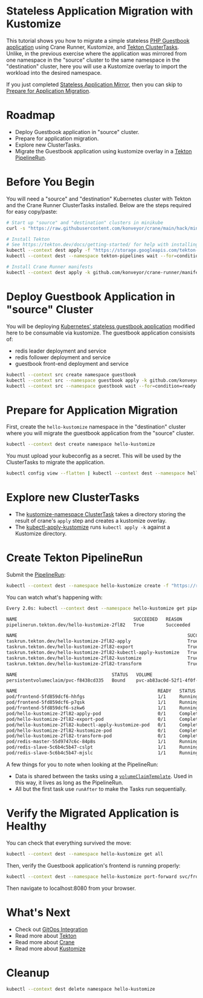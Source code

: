 Stateless Application Migration with Kustomize
==============================================

This tutorial shows you how to migrate a simple stateless
[PHP Guestbook application](https://kubernetes.io/docs/tutorials/stateless-application/guestbook/)
using Crane Runner, Kustomize, and
[Tekton ClusterTasks](https://tekton.dev/docs/pipelines/tasks/#task-vs-clustertask).
Unlike, in the previous exercise where the application was mirrored from one
namespace in the "source" cluster to the same namespace in the "destination"
cluster, here you will use a Kustomize overlay to import the workload into
the desired namespace.

If you just completed [Stateless Application Mirror](../stateless-app-mirror/),
then you can skip to
[Prepare for Application Migration](#prepare-for-application-migration).

# Roadmap

* Deploy Guestbook application in "source" cluster.
* Prepare for application migration.
* Explore new ClusterTasks.
* Migrate the Guestbook application using kustomize overlay in a
    [Tekton PipelineRun](https://tekton.dev/docs/pipelines/pipelineruns/).

# Before You Begin

You will need a "source" and "destination" Kubernetes cluster with Tekton and
the Crane Runner ClusterTasks installed. Below are the steps required for easy
copy/paste:

```bash
# Start up "source" and "destination" clusters in minikube
curl -s "https://raw.githubusercontent.com/konveyor/crane/main/hack/minikube-clusters-start.sh" | bash

# Install Tekton
# See https://tekton.dev/docs/getting-started/ for help with installing Tekton
kubectl --context dest apply -f "https://storage.googleapis.com/tekton-releases/pipeline/latest/release.yaml"
kubectl --context dest --namespace tekton-pipelines wait --for=condition=ready pod --selector=app.kubernetes.io/component=controller --timeout=180s

# Install Crane Runner manifests
kubectl --context dest apply -k github.com/konveyor/crane-runner/manifests
```

# Deploy Guestbook Application in "source" Cluster

You will be deploying
[Kubernetes' stateless guestbook application](https://kubernetes.io/docs/tutorials/stateless-application/guestbook/)
modified here to be consumable via kustomize.
The guestbook application consisists of:

* redis leader deployment and service
* redis follower deployment and service
* guestbook front-end deployment and service


```bash
kubectl --context src create namespace guestbook
kubectl --context src --namespace guestbook apply -k github.com/konveyor/crane-runner/examples/resources/guestbook
kubectl --context src --namespace guestbook wait --for=condition=ready pod --selector=app=guestbook --timeout=180s
```

# Prepare for Application Migration

First, create the `hello-kustomize` namespace in the "destination" cluster
where you will migrate the guestbook application from the "source" cluster.

```bash
kubectl --context dest create namespace hello-kustomize
```

You must upload your kubeconfig as a secret. This will be used by the
ClusterTasks to migrate the application.

```bash
kubectl config view --flatten | kubectl --context dest --namespace hello-kustomize create secret generic kubeconfig --from-file=config=/dev/stdin
```

# Explore new ClusterTasks

* The [kustomize-namespace ClusterTask](/manifests/clustertasks/kustomize-namespace.yaml)
    takes a directory storing the result of crane's `apply` step and creates a
    kustomize overlay.
* The [kubectl-apply-kustomize](/manifests/clustertasks/kubectl-apply-kustomize.yaml)
    runs `kubectl apply -k` against a Kustomize directory.

# Create Tekton PipelineRun

Submit the [PipelineRun](/examples/stateless-app-migration-with-kustomize/pipelinerun.yaml):

```bash
kubectl --context dest --namespace hello-kustomize create -f "https://raw.githubusercontent.com/konveyor/crane-runner/main/examples/stateless-app-migration-with-kustomize/pipelinerun.yaml"
```

You can watch what's happening with:

```bash
Every 2.0s: kubectl --context dest --namespace hello-kustomize get pipelineruns,taskruns,pvc,pods

NAME                                           SUCCEEDED   REASON      STARTTIME   COMPLETIONTIME
pipelinerun.tekton.dev/hello-kustomize-2fl82   True        Succeeded   107s        54s

NAME                                                               SUCCEEDED   REASON      STARTTIME   COMPLETIONTIME
taskrun.tekton.dev/hello-kustomize-2fl82-apply                     True        Succeeded   77s         71s
taskrun.tekton.dev/hello-kustomize-2fl82-export                    True        Succeeded   107s        84s
taskrun.tekton.dev/hello-kustomize-2fl82-kubectl-apply-kustomize   True        Succeeded   64s         54s
taskrun.tekton.dev/hello-kustomize-2fl82-kustomize                 True        Succeeded   71s         65s
taskrun.tekton.dev/hello-kustomize-2fl82-transform                 True        Succeeded   84s         77s

NAME                                   STATUS   VOLUME                                     CAPACITY   ACCESS MODES   STORAGECLASS   AGE
persistentvolumeclaim/pvc-f8438cd335   Bound    pvc-ab83ac0d-52f1-4f0f-b244-77bf34bcdedb   10Mi       RWO            standard       107s

NAME                                                    READY   STATUS      RESTARTS   AGE
pod/frontend-5fd859dcf6-hhfgs                           1/1     Running     0          57s
pod/frontend-5fd859dcf6-p7qsk                           1/1     Running     0          57s
pod/frontend-5fd859dcf6-szkw6                           1/1     Running     0          57s
pod/hello-kustomize-2fl82-apply-pod                     0/1     Completed   0          77s
pod/hello-kustomize-2fl82-export-pod                    0/1     Completed   0          107s
pod/hello-kustomize-2fl82-kubectl-apply-kustomize-pod   0/1     Completed   0          64s
pod/hello-kustomize-2fl82-kustomize-pod                 0/1     Completed   0          71s
pod/hello-kustomize-2fl82-transform-pod                 0/1     Completed   0          84s
pod/redis-master-55d9747c6c-84p8s                       1/1     Running     0          57s
pod/redis-slave-5c6b4c5b47-cslpt                        1/1     Running     0          57s
pod/redis-slave-5c6b4c5b47-mjslc                        1/1     Running     0          57s
```

A few things for you to note when looking at the PipelineRun:

* Data is shared between the tasks using a
    [`volumeClaimTemplate`](https://tekton.dev/docs/pipelines/workspaces/#volumeclaimtemplate).
    Used in this way, it lives as long as the PipelineRun.
* All but the first task use `runAfter` to make the Tasks run sequentially.

# Verify the Migrated Application is Healthy

You can check that everything survived the move:

```bash
kubectl --context dest --namespace hello-kustomize get all
```

Then, verify the Guestbook application's frontend is running properly:

```bash
kubectl --context dest --namespace hello-kustomize port-forward svc/frontend 8080:80
```

Then navigate to localhost:8080 from your browser.

# What's Next

* Check out [GitOps Integration](../gitops-integration/README.md)
* Read more about [Tekton](https://tekton.dev/docs/getting-started/)
* Read more about [Crane](https://github.com/konveyor/crane)
* Read more about [Kustomize](https://kustomize.io)

# Cleanup

```bash
kubectl --context dest delete namespace hello-kustomize
```

